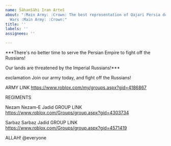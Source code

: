 ```yaml
---
name: Šāhanšāhi Iran Arteš
about: ":Main Army: :Crown: The best representation of Qajari Persia during the Napoleonic
  Wars :Main Army: :Crown:"
title: ''
labels: ''
assignees: ''

---
```


***There's no better time to serve the Persian Empire to fight off the Russians!

Our lands are threatened by the Imperial Russians!***

exclamation  Join our army today, and fight off the Russians!

ARMY LINK
https://www.roblox.com/my/groups.aspx?gid=4186867

REGIMENTS

Nezam Nezam-E Jadid 
GROUP LINK
https://www.roblox.com/Groups/group.aspx?gid=4303734

Sarbaz Sarbaz Jadid
GROUP LINK
https://www.roblox.com/Groups/group.aspx?gid=4571419

 ALLAH!
@everyone
